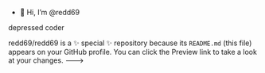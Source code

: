 - 👋 Hi, I’m @redd69

depressed coder

redd69/redd69 is a ✨ special ✨ repository because its `README.md` (this file) appears on your GitHub profile.
You can click the Preview link to take a look at your changes.
--->
